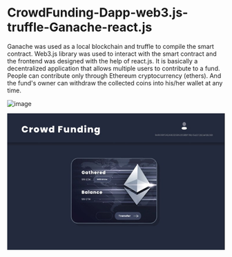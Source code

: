 # CrowdFunding-Dapp-web3.js-truffle-Ganache-react.js

Ganache was used as a local blockchain and truffle to compile the smart contract. Web3.js library was used to interact with the smart contract and the frontend was designed with the help of react.js. It is basically a decentralized application that allows multiple users to contribute to a fund. People can contribute only through Ethereum cryptocurrency (ethers). And the fund's owner can withdraw the collected coins into his/her wallet at any time.

![image](https://lh3.googleusercontent.com/TIDrk3BWbhzCdFYWc9lRi2kdhs5NWu7PbXEROcMQRPT02peOuvZksBs2z5Vjx1EcNOtylO5TNYSDm6l8I376JbO4v0TRSb2ri15vgqhGUi8LGNfZknxYYWMfOyeVvr5kSKHCapPY3kynMQjfG_sXjiA6sx_c0u0pD-PrurLKDkugLMIdE4HMYHj_OKxyyx9I7LnURVOHHdiWYU5CpCc5yYyfcGhhHqyF9o_5T21LtP3YSMo3WmGM53JRO8rCnCvcReFR-7UcSQxklVLOuW7AeJ_oHhD7YCGmvDeTHBKEzbxB5C6yyOql-qna4VpO3PXUGonlUMfmTtZJdJBwWQ3r-QyUf1he74-ViAAprvxwPodlezjgOjVSy96US-o8dO3hoCD4Yxbu-fQzERrv9cCBPvLHgqdejfARfITAOocHx2awjvyvMfnWpOLLHyq6UES5bEIW-fT-CT-PbAbo3joxU6MUiY0I5NSGlDQ1bwt_ElHaA3wMYRIxBe6Bt3fatiJUyaoZt2xxwtB7FNz06RVIqH-26X9_LETJtWzhKnQ7nIQ21QsLXXn6qcPggcToeU7X_Zx5CgcBnpDI-ei8fHBY8C-Yv4ykoZENYnwg9h7FCQiqZ7A-EvcsCq2xENOAU3Dzzs2Cooss9_I7CN-WKj0RsT8RuXf0VnUt38s8xdsrkqRvbOmc_H-HZg6jHhrVzIe8Y0LFS_-hyAy8F9Mmr52Tb6M_FdM3bXoawRvVtGHis_lZ_4BQDya-g2418AKYlGB1Ke0LzIiZ-U1W1GxKuZElZro9Tm6NeLPkZzkjPgmFvgteoXLzMxRhZZqjM9wcgRMGIADqgg=s250-k-rw-no)

![plot](./prototype.jpeg)
